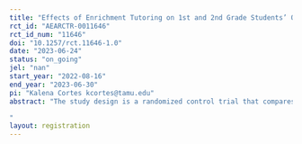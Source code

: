 ```yaml
---
title: "Effects of Enrichment Tutoring on 1st and 2nd Grade Students’ Oral Reading Fluency"
rct_id: "AEARCTR-0011646"
rct_id_num: "11646"
doi: "10.1257/rct.11646-1.0"
date: "2023-06-24"
status: "on_going"
jel: "nan"
start_year: "2022-08-16"
end_year: "2023-06-30"
pi: "Kalena Cortes kcortes@tamu.edu"
abstract: "The study design is a randomized control trial that compares the reading proficiency of students that receive the 1:1 high dosage tutoring support plus the enrichment tutoring to that of students that receive only the 1:1 high dosage tutoring support. The tutoring program began in August 2022 in 8 schools; 14 first grade and 5 second grade classrooms (19 classrooms in total). This study involves 255 students enrolled in 19 classrooms identified by the school district who agreed to participate. Approximately half of the students in each classroom are randomly assigned to receive the enrichment tutoring along with the 1:1 high dosage tutoring (treatment group, N=131) and approximately half of the students were assigned to receive only the 1:1 high dosage tutoring (control group, N=124).
"
layout: registration
---
```



